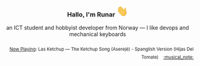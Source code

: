 <h3 align="center">Hallo, I'm Runar <img src="./assets/wave.gif" width="30px" height="30px"></h3>

<div align="center">an ICT student and hobbyist developer from Norway — I like devops and mechanical keyboards</div>

<br/>
<div align="right"><sub>
  <a href="https://www.last.fm/user/runarsf">Now Playing</a>: Las Ketchup &mdash; The Ketchup Song (Aserejé) - Spanglish Version (Hijas Del Tomate) &nbsp;&nbsp; <a href="https:&#x2F;&#x2F;www.last.fm&#x2F;music&#x2F;Las+Ketchup&#x2F;_&#x2F;The+Ketchup+Song+(Aserej%C3%A9)+-+Spanglish+Version">:musical_note:</a>
</sub></div>

